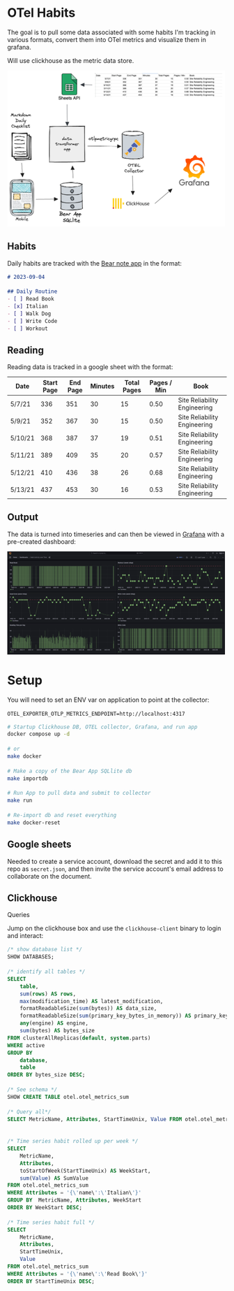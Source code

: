 # OTel Habits

The goal is to pull some data associated with some habits I'm tracking in various formats, convert them into OTel metrics 
and visualize them in grafana.

Will use clickhouse as the metric data store.

<img src="./media/diagram.png" alt="Flow Diagram" width="500" />

## Habits

Daily habits are tracked with the [Bear note app](https://bear.app/) in the format:

```markdown
# 2023-09-04

## Daily Routine
- [ ] Read Book
- [x] Italian
- [ ] Walk Dog
- [ ] Write Code
- [ ] Workout
```

## Reading

Reading data is tracked in a google sheet with the format:

| Date    | Start Page | End Page | Minutes | Total Pages | Pages / Min | Book                         |
|---------|------------|----------|---------|-------------|-------------|------------------------------|
| 5/7/21  | 336        | 351      | 30      | 15          | 0.50        | Site Reliability Engineering |
| 5/9/21  | 352        | 367      | 30      | 15          | 0.50        | Site Reliability Engineering |
| 5/10/21 | 368        | 387      | 37      | 19          | 0.51        | Site Reliability Engineering |
| 5/11/21 | 389        | 409      | 35      | 20          | 0.57        | Site Reliability Engineering |
| 5/12/21 | 410        | 436      | 38      | 26          | 0.68        | Site Reliability Engineering |
| 5/13/21 | 437        | 453      | 30      | 16          | 0.53        | Site Reliability Engineering |


## Output 

The data is turned into timeseries and can then be viewed in [Grafana](http://localhost:3001/) with a pre-created dashboard:

<img src="./media/grafana-example.png" alt="Grafana Example" width="500" />


# Setup

You will need to set an ENV var on application to point at the collector:

`OTEL_EXPORTER_OTLP_METRICS_ENDPOINT=http://localhost:4317`


```bash
# Startup Clickhouse DB, OTEL collector, Grafana, and run app
docker compose up -d

# or
make docker

# Make a copy of the Bear App SQLlite db
make importdb

# Run App to pull data and submit to collector
make run

# Re-import db and reset everything
make docker-reset
```


## Google sheets

Needed to create a service account, download the secret and add it to this repo as `secret.json`, and then invite the
service account's email address to collaborate on the document.


## Clickhouse

Queries

Jump on the clickhouse box and use the `clickhouse-client` binary to login and interact:

```sql
/* show database list */
SHOW DATABASES;

/* identify all tables */
SELECT
    table,
    sum(rows) AS rows,
    max(modification_time) AS latest_modification,
    formatReadableSize(sum(bytes)) AS data_size,
    formatReadableSize(sum(primary_key_bytes_in_memory)) AS primary_keys_size,
    any(engine) AS engine,
    sum(bytes) AS bytes_size
FROM clusterAllReplicas(default, system.parts)
WHERE active
GROUP BY
    database,
    table
ORDER BY bytes_size DESC;

/* See schema */
SHOW CREATE TABLE otel.otel_metrics_sum

/* Query all*/
SELECT MetricName, Attributes, StartTimeUnix, Value FROM otel.otel_metrics_sum;


/* Time series habit rolled up per week */
SELECT
    MetricName,
    Attributes,
    toStartOfWeek(StartTimeUnix) AS WeekStart,
    sum(Value) AS SumValue
FROM otel.otel_metrics_sum
WHERE Attributes = '{\'name\':\'Italian\'}'
GROUP BY  MetricName, Attributes, WeekStart
ORDER BY WeekStart DESC;

/* Time series habit full */
SELECT
    MetricName,
    Attributes,
    StartTimeUnix,
    Value
FROM otel.otel_metrics_sum
WHERE Attributes = '{\'name\':\'Read Book\'}'
ORDER BY StartTimeUnix DESC;
```